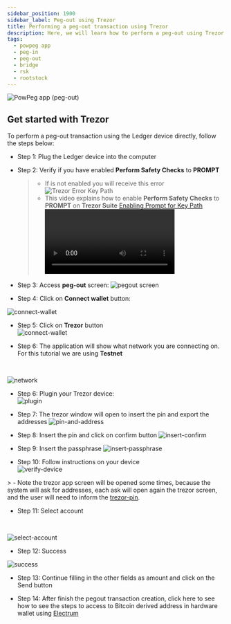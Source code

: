 ```yaml
---
sidebar_position: 1900
sidebar_label: Peg-out using Trezor
title: Performing a peg-out transaction using Trezor
description: Here, we will learn how to perform a peg-out using Trezor.
tags:
  - powpeg app
  - peg-in
  - peg-out
  - bridge
  - rsk
  - rootstock
---
```


![PowPeg app (peg-out)](/img/resources/powpeg/pegout.gif)

## Get started with Trezor

To perform a peg-out transaction using the Ledger device directly, follow the steps below:

- Step 1: Plug the Ledger device into the computer

- Step 2: Verify if you have enabled **Perform Safety Checks** to **PROMPT**

    > - If is not enabled you will receive this error ![Trezor Error Key Path](/img/resources/powpeg/trezor-error.png)
    > - This video explains how to enable **Perform Safety Checks** to **PROMPT** on **Trezor Suite** [Enabling Prompt for Key Path](/img/resources/powpeg/trezor-error-fixed.mp4) <Video url="/img/resources/powpeg/trezor-error-fixed.mp4" thumbnail="/img/resources/powpeg/trezor-error.png" />
    >       <Video url="/img/resources/powpeg/trezor-error-fixed.mp4" thumbnail="/img/resources/powpeg/trezor-error.png" />

- Step 3: Access **peg-out** screen:
    ![pegout screen](/img/resources/powpeg/pegout-button.png)

- Step 4: Click on **Connect wallet** button:

![connect-wallet](/img/resources/powpeg/pegout-ledger-trezor-connection.png)

- Step 5: Click on **Trezor** button<br/>
    ![connect-wallet](/img/resources/powpeg/using-hd-wallets/trezor.png)

- Step 6: The application will show what network you are connecting on. For this tutorial we are using **Testnet**

<br/>

![network](/img/resources/powpeg/using-hd-wallets/network.png)

- Step 6: Plugin your Trezor device:<br/>
    ![plugin](/img/resources/powpeg/using-hd-wallets/plugin.png)

- Step 7: The trezor window will open to insert the pin and export the addresses
    ![pin-and-address](/img/resources/powpeg/using-hd-wallets/pin-and-address.png)

- Step 8: Insert the pin and click on confirm button
    ![insert-confirm](/img/resources/powpeg/using-hd-wallets/insert-confirm.png)

- Step 9: Insert the passphrase
    ![insert-passphrase](/img/resources/powpeg/using-hd-wallets/pass.png)

- Step 10: Follow instructions on your device <br/>
    ![verify-device](/img/resources/powpeg/using-hd-wallets/follow-device.png)

​> - Note the trezor app screen will be opened some times, because the system will ask for addresses, each ask will open again the trezor screen, and the user will need to inform the [trezor-pin](/img/resources/powpeg/using-hd-wallets/pass.png).

- Step 11: Select account

<br/>

![select-account](/img/resources/powpeg/using-hd-wallets/trezor-select-account.png)

- Step 12: Success

![success](/img/resources/powpeg/using-hd-wallets/trezor-sucess.png)

- Step 13: Continue filling in the other fields as amount and click on the Send button

- Step 14: After finish the pegout transaction creation, click here to see how to see the steps to access to Bitcoin derived address in hardware wallet using [Electrum](/resources/guides/powpeg-app/pegout/deriving-electrum)
